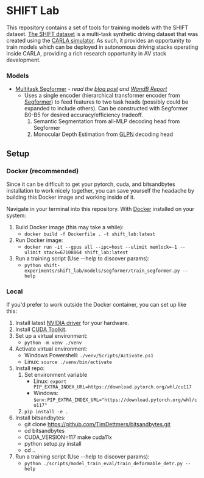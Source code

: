 # SHIFT Lab
This repository contains a set of tools for training models with the SHIFT dataset. [The SHIFT dataset](https://www.vis.xyz/shift/) is a multi-task synthetic driving dataset that was created using the [CARLA simulator](https://carla.org/). As such, it provides an opportunity to train models which can be deployed in autonomous driving stacks operating inside CARLA, providing a rich research opportunity in AV stack development.

### Models

- [Multitask Segformer](./shift_lab/models/multitask_segformer) - *read the [blog post](https://hiddenlayers.tech/blog/segformer-demonstrates-powerful-multitask-performance) and [WandB Report](https://api.wandb.ai/links/indezera/4ua2bsyk)*
  - Uses a single encoder (hierarchical transformer encoder from [Segformer](https://arxiv.org/abs/2105.15203)) to feed features to two task heads (possibly could be expanded to include others). Can be constructed with Segformer B0-B5 for desired accuracy/efficiency tradeoff.
    1. Semantic Segmentation from all-MLP decoding head from Segformer
    2. Monocular Depth Estimation from [GLPN](https://arxiv.org/abs/2201.07436) decoding head

## Setup
### Docker (recommended)
Since it can be difficult to get your pytorch, cuda, and bitsandbytes installation to work nicely together, you can save yourself the headache by building this Docker image and working inside of it.

Navigate in your terminal into this repository. With [Docker](https://www.docker.com/) installed on your system:
1. Build Docker image (this may take a while):
   - `docker build -f Dockerfile . -t shift_lab:latest`
2. Run Docker image:
   - `docker run -it --gpus all --ipc=host --ulimit memlock=-1 --ulimit stack=67108864 shift_lab:latest`
3. Run a training script (Use --help to discover params):
   - `python shift-experiments/shift_lab/models/segformer/train_segformer.py --help`

### Local

If you'd prefer to work outside the Docker container, you can set up like this:
1. Install latest [NVIDIA driver](https://www.nvidia.com/download/index.aspx) for your hardware.
2. Install [CUDA Toolkit](https://docs.nvidia.com/cuda/cuda-installation-guide-microsoft-windows/index.html).
3. Set up a virtual environment:
   - `python -m venv ./venv`
4. Activate virtual environment:
   - Windows Powershell: `./venv/Scripts/Activate.ps1`
   - Linux: `source ./venv/bin/activate`
5. Install repo:
   1. Set environment variable
      - Linux: `export PIP_EXTRA_INDEX_URL=https://download.pytorch.org/whl/cu117`
      - Windows: `$env:PIP_EXTRA_INDEX_URL="https://download.pytorch.org/whl/cu117"`
   2. `pip install -e .`
6. Install bitsandbytes:
   - git clone https://github.com/TimDettmers/bitsandbytes.git
   - cd bitsandbytes
   - CUDA_VERSION=117 make cuda11x
   - python setup.py install
   - cd ..
7. Run a training script (Use --help to discover params):
   - `python ./scripts/model_train_eval/train_deformable_detr.py --help`

